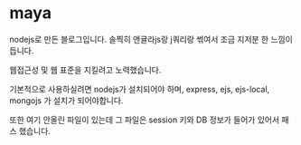 # maya

nodejs로 만든 블로그입니다. 솔찍히 앤귤라js랑 j쿼리랑 썪여서 조금 지저분 한 느낌이 듭니다.

웹접근성 및 웹 표준을 지킬려고 노력했습니다.

기본적으로 사용하실려면 nodejs가 설치되어야 하며, express, ejs, ejs-local, mongojs 가 설치가 되어야합니다.

또한 여기 안올린 파일이 있는데 그 파일은 session 키와 DB 정보가 들어가 있어서 패스 했습니다.
